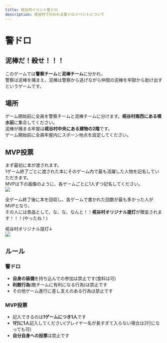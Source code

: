 ```yaml
---
title: 椛谷村イベント警ドロ
description: 椛谷村で行われる警ドロイベントについて
---
```


# 警ドロ

## 泥棒だ！殺せ！！！
このゲームでは**警察チーム**と**泥棒チーム**に分かれ、  
警察は泥棒を捕まえ、泥棒は警察から逃げながら仲間の泥棒を牢獄から助け出すというゲームです。

## 場所
ゲーム開始前に全員を警察チームと泥棒チームに分けます。**椛谷村南西にある噴水前**に集合してください。  
泥棒が捕まる牢屋は**椛谷村中央にある建物の2階**です。  
ゲーム開始前に全員牢屋内にスポーン地点を設定してください。

## MVP投票
まず最初に本が渡されます。  
1ゲーム終了ごとに渡された本にそのゲーム内で最も活躍した人物を記名していただきます。  
MVPは下の画像のように、各ゲームごとに1人ずつ記名してください。  
![](https://i.imgur.com/WBn8RrH.png)  

全ゲーム終了後に本を回収し、各ゲームで書かれた回数が最も多かった人がMVPとなり、  
その人には景品として、な、な、なんと！！**椛谷村オリジナル提灯**が贈呈されます！！！(やったね！)  

椛谷村オリジナル提灯↓  
![](https://i.imgur.com/WZrCHar.png)

## ルール

### 警ドロ
* **自身の装備**を持ち込んでの参加は禁止です(食料は可)
* **利敵行為**(敵チームに有利になる行為)は禁止です
* その他ゲーム進行に差し支えのある行為は禁止です

### MVP投票
* 記入できるのは**1ゲームにつき1人**です
* **1行に1人**記入してください(プレイヤー名が長すぎて入らない場合は2行になっても可)
* **自分自身への投票**は禁止です